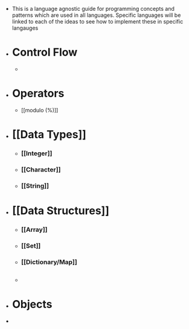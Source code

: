 - This is a language agnostic guide for programming concepts and patterns which are used in all languages. Specific languages will be linked to each of the ideas to see how to implement these in specific langauges
- # **Control Flow**
	-
- # **Operators**
	- [[modulo (%)]]
- # **[[Data Types]]**
	- ### [[Integer]]
	- ### [[Character]]
	- ### [[String]]
- # **[[Data Structures]]**
	- ### [[Array]]
	- ### [[Set]]
	- ### [[Dictionary/Map]]
	- ##
- # **Objects**
-